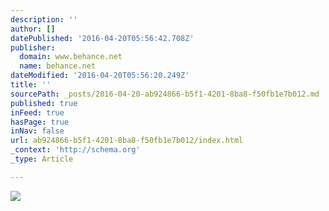 ```yaml
---
description: ''
author: []
datePublished: '2016-04-20T05:56:42.708Z'
publisher:
  domain: www.behance.net
  name: behance.net
dateModified: '2016-04-20T05:56:20.249Z'
title: ''
sourcePath: _posts/2016-04-20-ab924866-b5f1-4201-8ba8-f50fb1e7b012.md
published: true
inFeed: true
hasPage: true
inNav: false
url: ab924866-b5f1-4201-8ba8-f50fb1e7b012/index.html
_context: 'http://schema.org'
_type: Article

---
```

![](https://mir-s3-cdn-cf.behance.net/project_modules/1400/f66f0023804799.5632912f94a2d.jpg)